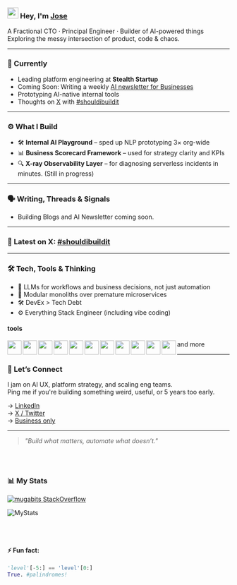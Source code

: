 
### <img src="https://media.giphy.com/media/hvRJCLFzcasrR4ia7z/giphy.gif" width="25px"> Hey, I'm [Jose](https://josemugaburu.com)
<!-- Animated hello -->
<!-- <img src="https://github.com/Anmol-Baranwal/Cool-GIFs-For-GitHub/assets/74038190/9be4d344-6782-461a-b5a6-32a07bf7b34e" width="64" alt="animated hello"> -->


A Fractional CTO · Principal Engineer · Builder of AI-powered things  
Exploring the messy intersection of product, code & chaos.

---

### 🧠 Currently
- Leading platform engineering at **Stealth Startup**
- Coming Soon: Writing a weekly [AI newsletter for Businesses]()
- Prototyping AI-native internal tools
- Thoughts on [X](https://x.com/josemugaburu1) with [#shouldibuildit](https://x.com/hashtag/shouldibuildit)

---

### ⚙️ What I Build

- 🛠️ **Internal AI Playground** – sped up NLP prototyping 3× org-wide  
- 📊 **Business Scorecard Framework** – used for strategy clarity and KPIs  
- 🔍 **X-ray Observability Layer** – for diagnosing serverless incidents in minutes. (Still in progress)

---

### 🗣️ Writing, Threads & Signals

- Building Blogs and AI Newsletter coming soon.
<!--
✍️ [LLMs Aren’t Just a Backend Tool](INSERT YOUR BLOG POST LINK)
🧵 [How I design AI-native features that scale](https://x.com/josemugaburu1/status/1234567890)
📬 [Subscribe to my AI dev newsletter](INSERT YOUR NEWSLETTER LINK)
-->
---

### 🧵 Latest on X: [#shouldibuildit](https://x.com/hashtag/shouldibuildit)

<!--START:twit-feed-->
<!-- Latest X posts with #shouldibuildit inserted by GitHub Action -->
<!--END:twit-feed-->

---

### 🛠️ Tech, Tools & Thinking

- 💬 LLMs for workflows and business decisions, not just automation
- 🧩 Modular monoliths over premature microservices
- 🛠️ DevEx > Tech Debt
- ⚙️ Everything Stack Engineer (including vibe coding)

#### tools 
<!-- programming languages -->
<a href="https://nodejs.org" target="_blank"><img align="left" height="32" width="32" src="https://cdn.simpleicons.org/nodedotjs/000/fff?viewbox=auto" /></a> 
<a href="https://www.typescriptlang.org/" target="_blank"><img align="left" height="32" width="32" src="https://cdn.simpleicons.org/typescript/000/fff?viewbox=auto" /></a> 
<a href="https://python.org" target="_blank"><img align="left" height="32" width="32" src="https://cdn.simpleicons.org/python/000/fff?viewbox=auto" /></a>

<!-- llm tools -->
<a href="https://n8n.io/" target="_blank"><img align="left" height="32" width="32" src="https://cdn.simpleicons.org/n8n/000/fff?viewbox=auto" /></a> 
<a href="https://www.langchain.com/" target="_blank"><img align="left" height="32" width="32" src="https://cdn.simpleicons.org/langchain/000/fff?viewbox=auto" /></a> 
<a href="https://openai.com/" target="_blank"><img align="left" height="32" width="32" src="https://cdn.simpleicons.org/openai/000/fff?viewbox=auto" /></a> 
<a href="https://claude.ai/" target="_blank"><img align="left" height="32" width="32" src="https://cdn.simpleicons.org/claude/000/fff?viewbox=auto" /></a>
<!-- frameworks -->
<a href="https://www.serverless.com" target="_blank"><img align="left" height="32" width="32" src="https://cdn.simpleicons.org/serverless/000/fff?viewbox=auto" /></a> 
<a href="https://fastapi.tiangolo.com" target="_blank"><img align="left" height="32" width="32" src="https://cdn.simpleicons.org/fastapi/000/fff?viewbox=auto" /></a> 
<a href="https://dotnet.microsoft.com/en-us/" target="_blank"><img align="left" height="32" width="32" src="https://cdn.simpleicons.org/dotnet/000/fff?viewbox=auto" /></a>

<!-- frontend & mobile -->
<a href="https://react.dev" target="_blank"><img align="left" height="32" width="32" src="https://cdn.simpleicons.org/react/000/fff?viewbox=auto" /></a> 

and more

---

### 🤝 Let’s Connect

I jam on AI UX, platform strategy, and scaling eng teams.  
Ping me if you're building something weird, useful, or 5 years too early.

→ [LinkedIn](https://linkedin.com/in/josemugaburu)  
→ [X / Twitter](https://x.com/josemugaburu1)  
→ [Business only](mailto:dev@mugabits.com)
<!-- → [Newsletter](INSERT YOUR NEWSLETTER LINK)  -->

---

> _"Build what matters, automate what doesn’t."_  


<br />
<br />


### 📊 **My Stats**


[![mugabits StackOverflow](https://stackoverflow-badge.onrender.com/api/StackOverflowBadge/3875230)](https://stackoverflow.com/users/3875230/mugabits)

![MyStats](https://github-readme-stats.vercel.app/api?username=mugabits&show_icons=true&count_private=true&hide=issues&theme=transparent)

<br />
<br />


#### ⚡ Fun fact:

<div>

```python
'level'[-5:] == 'level'[0:]
True. #palindromes!
```
</div>

